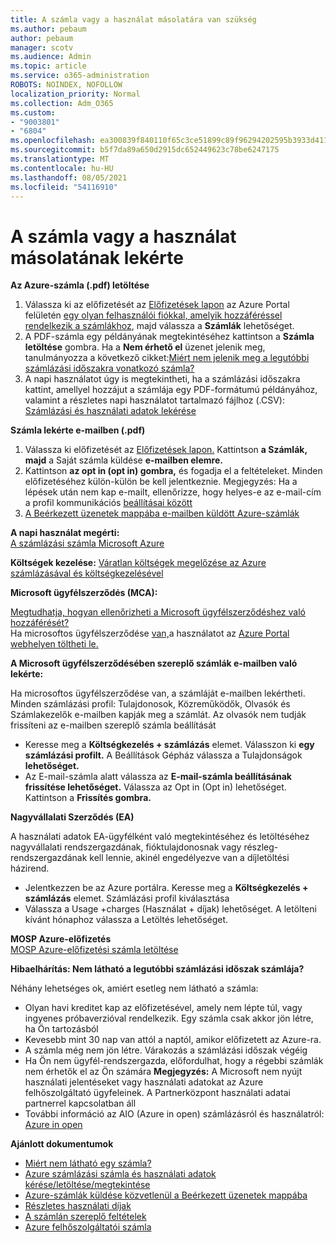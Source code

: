 ```yaml
---
title: A számla vagy a használat másolatára van szükség
ms.author: pebaum
author: pebaum
manager: scotv
ms.audience: Admin
ms.topic: article
ms.service: o365-administration
ROBOTS: NOINDEX, NOFOLLOW
localization_priority: Normal
ms.collection: Adm_O365
ms.custom:
- "9003801"
- "6804"
ms.openlocfilehash: ea300839f840110f65c3ce51899c89f96294202595b3933d411d6f1803fa7e43
ms.sourcegitcommit: b5f7da89a650d2915dc652449623c78be6247175
ms.translationtype: MT
ms.contentlocale: hu-HU
ms.lasthandoff: 08/05/2021
ms.locfileid: "54116910"
---
```

# <a name="get-a-copy-of-your-bill-or-usage"></a>A számla vagy a használat másolatának lekérte

**Az Azure-számla (.pdf) letöltése**

1. Válassza ki az előfizetését az [Előfizetések lapon](https://portal.azure.com/#blade/Microsoft_Azure_Billing/SubscriptionsBlade) az Azure Portal felületén [egy olyan felhasználói fiókkal, amelyik hozzáféréssel rendelkezik a számlákhoz](https://docs.microsoft.com/azure/cost-management-billing/manage/manage-billing-access?WT.mc_id=Portal-Microsoft_Azure_Support), majd válassza a **Számlák** lehetőséget.
2. A PDF-számla egy példányának megtekintéséhez kattintson a **Számla letöltése** gombra. Ha a **Nem érhető el** üzenet jelenik meg, tanulmányozza a következő cikket:[Miért nem jelenik meg a legutóbbi számlázási időszakra vonatkozó számla?](https://docs.microsoft.com/azure/cost-management-billing/manage/download-azure-invoice-daily-usage-date?WT.mc_id=Portal-Microsoft_Azure_Support#noinvoice)
3. A napi használatot úgy is megtekintheti, ha a számlázási időszakra kattint, amellyel hozzájut a számlája egy PDF-formátumú példányához, valamint a részletes napi használatot tartalmazó fájlhoz (.CSV): [Számlázási és használati adatok lekérése](https://docs.microsoft.com/azure/cost-management-billing/manage/download-azure-invoice-daily-usage-date?WT.mc_id=Portal-Microsoft_Azure_Support)

**Számla lekérte e-mailben (.pdf)**

1. Válassza ki előfizetését az [Előfizetések lapon.](https://ms.portal.azure.com/#blade/Microsoft_Azure_Billing/SubscriptionsBlade) Kattintson **a Számlák, majd** a Saját számla küldése **e-mailben elemre.**
2. Kattintson **az opt in (opt in) gombra,** és fogadja el a feltételeket. Minden előfizetéséhez külön-külön be kell jelentkeznie. Megjegyzés: Ha a lépések után nem kap e-mailt, ellenőrizze, hogy helyes-e az e-mail-cím a profil kommunikációs [beállításai között](https://account.windowsazure.com/profile)
3. [A Beérkezett üzenetek mappába e-mailben küldött Azure-számlák](https://azure.microsoft.com/blog/azure-email-invoices/)

**A napi használat megérti:**  
 [A számlázási számla Microsoft Azure](https://docs.microsoft.com/azure/cost-management-billing/understand/review-individual-bill?WT.mc_id=Portal-Microsoft_Azure_Support)  

**Költségek kezelése:** [Váratlan költségek megelőzése az Azure számlázásával és költségkezelésével](https://docs.microsoft.com/azure/cost-management-billing/manage/getting-started?WT.mc_id=Portal-Microsoft_Azure_Support)  

**Microsoft ügyfélszerződés (MCA):**

[Megtudhatja, hogyan ellenőrizheti a Microsoft ügyfélszerződéshez való hozzáférését?](https://docs.microsoft.com/azure/cost-management-billing/manage/download-azure-invoice-daily-usage-date?WT.mc_id=Portal-Microsoft_Azure_Support#check-access-to-a-microsoft-customer-agreement)  
Ha microsoftos ügyfélszerződése [van,](https://docs.microsoft.com/azure/cost-management-billing/manage/download-azure-invoice-daily-usage-date?WT.mc_id=Portal-Microsoft_Azure_Support#check-access-to-a-microsoft-customer-agreement)a használatot az [Azure Portal webhelyen töltheti le.](https://portal.azure.com/)

**A Microsoft ügyfélszerződésében szereplő számlák e-mailben való lekérte:**

Ha microsoftos ügyfélszerződése van, a számláját e-mailben lekértheti. Minden számlázási profil: Tulajdonosok, Közreműködők, Olvasók és Számlakezelők e-mailben kapják meg a számlát. Az olvasók nem tudják frissíteni az e-mailben szereplő számla beállítását

- Keresse meg a **Költségkezelés + számlázás** elemet. Válasszon ki **egy számlázási profilt.** A Beállítások Gépház válassza a Tulajdonságok **lehetőséget.**
- Az E-mail-számla alatt válassza az **E-mail-számla beállításának frissítése lehetőséget.** Válassza az Opt in (Opt in) lehetőséget. Kattintson a **Frissítés gombra.**

**Nagyvállalati Szerződés (EA)**

A használati adatok EA-ügyfélként való megtekintéséhez és letöltéséhez nagyvállalati rendszergazdának, fióktulajdonosnak vagy részleg-rendszergazdának kell lennie, akinél engedélyezve van a díjletöltési házirend.

- Jelentkezzen be az Azure portálra. Keresse meg a **Költségkezelés + számlázás** elemet. Számlázási profil kiválasztása
- Válassza a Usage +charges (Használat + díjak) lehetőséget. A letölteni kívánt hónaphoz válassza a Letöltés lehetőséget.

**MOSP Azure-előfizetés**  
[MOSP Azure-előfizetési számla letöltése](https://docs.microsoft.com/azure/cost-management-billing/understand/download-azure-invoice?WT.mc_id=Portal-Microsoft_Azure_Support#download-your-mosp-azure-subscription-invoice)

**Hibaelhárítás: Nem látható a legutóbbi számlázási időszak számlája?**

Néhány lehetséges ok, amiért esetleg nem látható a számla:

- Olyan havi kreditet kap az előfizetésével, amely nem lépte túl, vagy ingyenes próbaverzióval rendelkezik. Egy számla csak akkor jön létre, ha Ön tartozásból
- Kevesebb mint 30 nap van attól a naptól, amikor előfizetett az Azure-ra.
- A számla még nem jön létre. Várakozás a számlázási időszak végéig
- Ha Ön nem ügyfél-rendszergazda, előfordulhat, hogy a régebbi számlák nem érhetők el az Ön számára **Megjegyzés:** A Microsoft nem nyújt használati jelentéseket vagy használati adatokat az Azure felhőszolgáltató ügyfeleinek. A Partnerközpont használati adatai partnerrel kapcsolatban áll
- További információ az AIO (Azure in open) számlázásról és használatról: [Azure in open](https://azure.microsoft.com/offers/ms-azr-0111p/)

**Ajánlott dokumentumok**

- [Miért nem látható egy számla?](https://docs.microsoft.com/azure/cost-management-billing/understand/download-azure-invoice?WT.mc_id=Portal-Microsoft_Azure_Support#noinvoice)
- [Azure számlázási számla és használati adatok kérése/letöltése/megtekintése](https://docs.microsoft.com/azure/cost-management-billing/manage/download-azure-invoice-daily-usage-date?WT.mc_id=Portal-Microsoft_Azure_Support)
- [Azure-számlák küldése közvetlenül a Beérkezett üzenetek mappába](https://docs.microsoft.com/azure/cost-management-billing/manage/download-azure-invoice-daily-usage-date?WT.mc_id=Portal-Microsoft_Azure_Support)
- [Részletes használati díjak](https://docs.microsoft.com/azure/cost-management-billing/understand/review-individual-bill?WT.mc_id=Portal-Microsoft_Azure_Support#csv)
- [A számlán szereplő feltételek](https://docs.microsoft.com/azure/cost-management-billing/understand/understand-invoice?WT.mc_id=Portal-Microsoft_Azure_Support)
- [Azure felhőszolgáltatói számla](https://docs.microsoft.com/partner-center/azure-plan-lp?WT.mc_id=Portal-Microsoft_Azure_Support)
